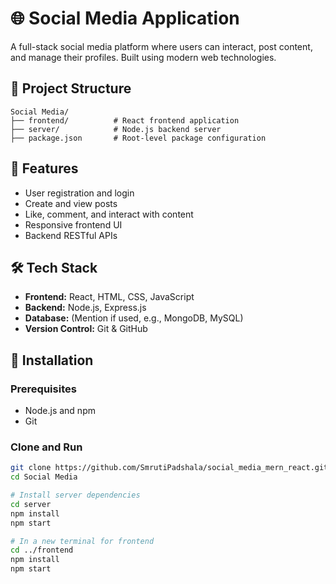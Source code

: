 
# 🌐 Social Media Application

A full-stack social media platform where users can interact, post content, and manage their profiles. Built using modern web technologies.

## 📁 Project Structure

```
Social Media/
├── frontend/          # React frontend application
├── server/            # Node.js backend server
├── package.json       # Root-level package configuration
```

## 🚀 Features

- User registration and login
- Create and view posts
- Like, comment, and interact with content
- Responsive frontend UI
- Backend RESTful APIs

## 🛠️ Tech Stack

- **Frontend:** React, HTML, CSS, JavaScript
- **Backend:** Node.js, Express.js
- **Database:** (Mention if used, e.g., MongoDB, MySQL)
- **Version Control:** Git & GitHub

## 🔧 Installation

### Prerequisites

- Node.js and npm
- Git

### Clone and Run

```bash
git clone https://github.com/SmrutiPadshala/social_media_mern_react.git
cd Social Media

# Install server dependencies
cd server
npm install
npm start

# In a new terminal for frontend
cd ../frontend
npm install
npm start
```
